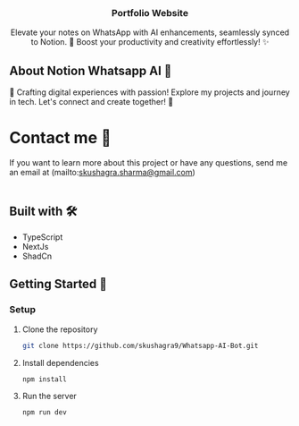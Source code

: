 <p align="center" style="margin-top: 120px">

  <h3 align="center">Portfolio Website</h3>

  <p align="center">
   Elevate your notes on WhatsApp with AI enhancements, seamlessly synced to Notion. 🚀 Boost your productivity and creativity effortlessly! ✨
</p>

## About Notion Whatsapp AI 🏓

🚀 Crafting digital experiences with passion! Explore my projects and journey in tech. Let's connect and create together! 👩
# Contact me 💌

If you want to learn more about this project or have any questions, send me an email at (mailto:skushagra.sharma@gmail.com)
<br/><br/>

## Built with 🛠️

- TypeScript
- NextJs
- ShadCn


## Getting Started 🚀
### Setup

1. Clone the repository

   ```sh
   git clone https://github.com/skushagra9/Whatsapp-AI-Bot.git
   ```

2. Install dependencies

   ```sh
   npm install
   ```

3. Run the server
    ```sh
    npm run dev
   ````
